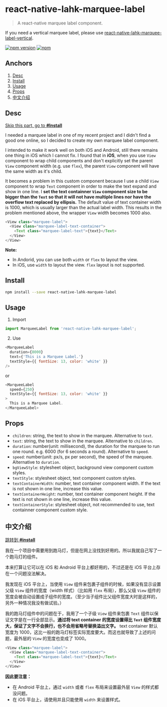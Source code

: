 # react-native-lahk-marquee-label
> A react-native marquee label component.

If you need a vertical marquee label, please use [react-native-lahk-marquee-label-vertical](https://github.com/cheng-kang/react-native-lahk-marquee-label-vertical).

[![npm version](https://badge.fury.io/js/react-native-lahk-marquee-label.svg)](https://badge.fury.io/js/react-native-lahk-marquee-label)
[![npm](https://img.shields.io/npm/dt/express.svg)](https://www.npmjs.com/package/react-native-lahk-marquee-label)

## Anchors

1. [Desc](#desc)
2. [Install](#install)
3. [Usage](#usage)
4. [Props](#props)
5. [中文介绍](#中文介绍)

## Desc

[Skip this part, go to **#Install**](#install)

I needed a marquee label in one of my recent project and I didn't find a good one online, so I decided to create my own marquee label component.

I intended to make it work well on both iOS and Android, still there remains one thing in iOS which I cannot fix. I found that in **iOS**, when you use `View` component to wrap child components and don't explicitly set the parent `View` component width (e.g. use `flex`), the parent `View` component will have the same width as it's child. 

It becomes a problem in this custom component because I use a child `View` component to wrap `Text` component in order to make the text expand and show in one line. I **set the text containner `View` component size to be bigger than the `Text` so that it will not have multiple lines nor have the overflow text replaced by ellipsis.** The default value of text container width is 1000, which is usually larger than the actual label width. This results in the problem mentioned above, the wrapper `View` width becomes 1000 also.

```js
<View class="marquee-label">
  <View class="marquee-label-text-container">
    <Text class="marquee-label-text">{text}</Text>
  </View>
</View>
```

**Note:**

- In Andorid, you can use both `width` or `flex` to layout the view.
- In iOS, use `width` to layout the view. `flex` layout is not supported.


## Install

```sh
npm install --save react-native-lahk-marquee-label
```

## Usage

1. Import

```js
import MarqueeLabel from 'react-native-lahk-marquee-label';
```

2. Use

```js
<MarqueeLabel
  duration={8000}
  text={'This is a Marquee Label.'}
  textStyle={{ fontSize: 13, color: 'white' }}
/>
```

or

```js
<MarqueeLabel
  speed={250}
  textStyle={{ fontSize: 13, color: 'white' }}
>
  This is a Marquee Label.
</MarqueeLabel>
```

## Props

- `children`: string, the text to show in the marquee. Alternative to `text`.
- `text`: string, the text to show in the marquee. Alternative to `children`.
- `duration`: number(unit: millisecond), the duration for the marquee to run one round. e.g. 6000 (for 6 seconds a round). Alternative to `speed`.
- `speed`: number(unit: px/s, px per second), the speed of the marquee. Alternative to `duration`.
- `bgViewStyle`: stylesheet object, background view component custom styles.
- `textStyle`: stylesheet object, text component custom styles.
- `textContainerWidth`: number, text container component width. If the text is not shown in one line, increase this value.
- `textContainerHeight`: number, text container component height. If the text is not shown in one line, increase this value.
- `textContainerStyle`: stylesheet object, not recommended to use, text containner component custom style.

## 中文介绍

[跳转到 **#install**](#install)

我在一个项目中需要用到跑马灯，但是在网上没找到好用的。所以我就自己写了一个跑马灯的组件。

本来打算让它可以在 iOS 和 Android 平台上都好用的，不过还是在 iOS 平台上存在一个问题没法解决。

我发现在 iOS 平台上，当使用 `View` 组件来包裹子组件的时候，如果没有显示设置父级 `View` 组件的宽度（width 样式）（比如用 `flex` 布局），那么父级 `View` 组件的宽度会被自动设置成子组件的宽度。（至少当子组件比父组件宽度大时是这样的，另外一种情况我没有做试验。）

我的跑马灯组件中的问题在于，我用了一个子级 `View` 组件来包裹 `Text` 组件以保证文字是在一行全部显示。**通过将 text container 的宽度设置得比 `Text` 组件宽度大，保证了文字不会换行，也不会用省略号替换溢出文字。** text container 默认宽度为 1000，这比一般的跑马灯标签实际宽度要大。而这也就导致了上述的问题，最外层的 `View` 的宽度也变成了 1000。

```js
<View class="marquee-label">
  <View class="marquee-label-text-container">
    <Text class="marquee-label-text">{text}</Text>
  </View>
</View>
```

**因此要注意：**

- 在 Android 平台上，通过 `width` 或者 `flex` 布局来设置最外层 `View` 的样式都没问题。
- 在 iOS 平台上，请使用并且只能使用 `width` 来设置样式。
